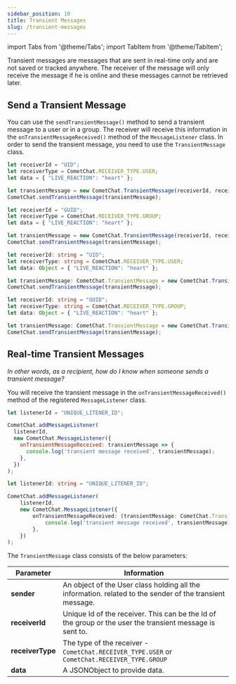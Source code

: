 ```yaml
---
sidebar_position: 10
title: Transient Messages
slug: /transient-messages
---
```


import Tabs from '@theme/Tabs';
import TabItem from '@theme/TabItem';


Transient messages are messages that are sent in real-time only and are not saved or tracked anywhere. The receiver of the message will only receive the message if he is online and these messages cannot be retrieved later.

## Send a Transient Message

You can use the `sendTransientMessage()` method to send a transient message to a user or in a group. The receiver will receive this information in the `onTransientMessageReceived()` method of the `MessageListener` class. In order to send the transient message, you need to use the `TransientMessage` class.

<Tabs>
<TabItem value="1" label="Javascript (User)">

```Javascript
let receiverId = "UID";
let receiverType = CometChat.RECEIVER_TYPE.USER;
let data = { "LIVE_REACTION": "heart" };

let transientMessage = new CometChat.TransientMessage(receiverId, receiverType, data);
CometChat.sendTransientMessage(transientMessage);
```

</TabItem>
<TabItem value="2" label="Javascript (Group)">

```Javascript
let receiverId = "GUID";
let receiverType = CometChat.RECEIVER_TYPE.GROUP;
let data = { "LIVE_REACTION": "heart" };

let transientMessage = new CometChat.TransientMessage(receiverId, receiverType, data);
CometChat.sendTransientMessage(transientMessage);
```

</TabItem>

<TabItem value="3" label="Typescript (User)">

```Typescript
let receiverId: string = "UID";
let receiverType: string = CometChat.RECEIVER_TYPE.USER;
let data: Object = { "LIVE_REACTION": "heart" };

let transientMessage: CometChat.TransientMessage = new CometChat.TransientMessage(receiverId, receiverType, data);
CometChat.sendTransientMessage(transientMessage);
```

</TabItem>
<TabItem value="4" label="Typescript (Group)">

```Typescript
let receiverId: string = "GUID";
let receiverType: string = CometChat.RECEIVER_TYPE.GROUP;
let data: Object = { "LIVE_REACTION": "heart" };

let transientMessage: CometChat.TransientMessage = new CometChat.TransientMessage(receiverId, receiverType, data);
CometChat.sendTransientMessage(transientMessage);
```

</TabItem>
</Tabs>



## Real-time Transient Messages

_In other words, as a recipient, how do I know when someone sends a transient message?_

You will receive the transient message in the `onTransientMessageReceived()` method of the registered `MessageListener` class.

<Tabs>
<TabItem value="1" label="Javascript">

```Javascript
let listenerId = "UNIQUE_LITENER_ID";

CometChat.addMessageListener(
  listenerId,
  new CometChat.MessageListener({
    onTransientMessageReceived: transientMessage => {
      console.log('transient message received', transientMessage);
    },
  })
);
```

</TabItem>

<TabItem value="2" label="Typescript">

```Typescript
let listenerId: string = "UNIQUE_LITENER_ID";

CometChat.addMessageListener(
    listenerId,
    new CometChat.MessageListener({
        onTransientMessageReceived: (transientMessage: CometChat.TransientMessage) => {
            console.log('transient message received', transientMessage);
        },
    })
);
```

</TabItem>
</Tabs>



The `TransientMessage` class consists of the below parameters:

| Parameter | Information | 
| ---- | ---- | 
| **sender** | An object of the User class holding all the information. related to the sender of the transient message. | 
| **receiverId** | Unique Id of the receiver. This can be the Id of the group or the user the transient message is sent to. | 
| **receiverType** | The type of the receiver - `CometChat.RECEIVER_TYPE.USER` or `CometChat.RECEIVER_TYPE.GROUP` | 
| **data** | A JSONObject to provide data. | 
